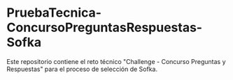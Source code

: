 # PruebaTecnica-ConcursoPreguntasRespuestas-Sofka
Este repositorio contiene el reto técnico "Challenge - Concurso Preguntas y Respuestas" para el proceso de selección de Sofka.
